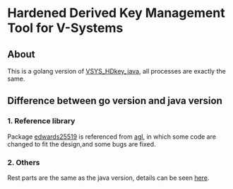# Hardened Derived Key Management Tool for V-Systems

## About

This is a golang version of [VSYS_HDkey_java](https://github.com/Brochao/VSYS_HDkey_java), all processes are exactly the same.


## Difference between go version and java version


### 1. Reference library

Package [edwards25519](https://github.com/Brochao/VSYS_HDkey_go/tree/master/edwards25519) is referenced from [agl](https://github.com/agl/ed25519),
in which some code are changed to fit the design,and some bugs are fixed.

### 2. Others

Rest parts are the same as the java version, details can be seen [here](https://github.com/Brochao/VSYS_HDkey_java/blob/master/README.md).
